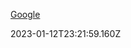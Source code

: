 <div class="content-section">
<div class="section-container" markdown="1">

[Google](https://google.com)
</div>
</div> 2023-01-12T23:21:59.160Z